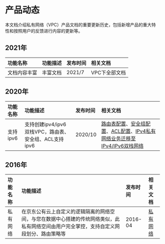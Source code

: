 # 产品动态

本文档介绍私有网络（VPC）产品文档的重要更新历史，包括新增产品的重大特性和按照用户的反馈进行内容的更新等。

## 2021年
| 功能名称 | 功能描述 | 发布时间 | 相关文档|
| :---------------| :--------------|:------------|:--------|
|文档内容丰富|丰富文档|2021/7|VPC下全部文档|


## 2020年
| 功能名称 | 功能描述 | 发布时间 | 相关文档|
| :---------------| :--------------|:------------|:--------|
|支持ipv6|支持创建ipv4/ipv6双栈VPC，路由表、安全组、ACL支持ipv6|2020/10|[路由表配置](https://docs.jdcloud.com/cn/virtual-private-cloud/route-table-configuration)、[安全组配置](https://docs.jdcloud.com/cn/virtual-private-cloud/security-group-configuration)、[ACL配置](https://docs.jdcloud.com/cn/virtual-private-cloud/network-acl-configuration)、[IPv4私有网络业务迁移至IPv4/IPv6双栈网络](https://docs.jdcloud.com/cn/virtual-private-cloud/part-of-ipv4toipv6-best-practice)



## 2016年
| 功能名称 | 功能描述 | 发布时间 | 相关文档|
| :---------------| :--------------|:------------|:--------|
|私有网络|在京东公有云上自定义的逻辑隔离的网络空间，与您在数据中心搭建的传统网络类似，此私有网络空间由用户完全掌控，支持自定义网段划分、路由策略等|2016-04 |[私有网络](https://docs.jdcloud.com/cn/virtual-private-cloud/product-overview)
